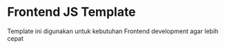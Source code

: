 # Frontend JS Template

Template ini digunakan untuk kebutuhan Frontend development agar lebih cepat
